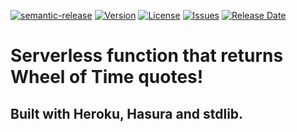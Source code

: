 [![semantic-release](https://img.shields.io/badge/%20%20%F0%9F%93%A6%F0%9F%9A%80-semantic--release-e10079.svg?style=for-the-badge)](https://github.com/semantic-release/semantic-release)
[![Version](https://img.shields.io/npm/v/gatsby-plugin-breadcrumb.svg?style=for-the-badge)]()
[![License](https://img.shields.io/npm/l/gatsby-plugin-breadcrumb.svg?style=for-the-badge)]()
[![Issues](https://img.shields.io/github/issues-raw/sbardian/wot-quotes.svg?style=for-the-badge)](https://github.com/sbardian/wot-quotes/issues)
[![Release Date](https://img.shields.io/github/release-date/sbardian/wot-quotes.svg?style=for-the-badge)](https://github.com/sbardian/wot-quotes)

# Serverless function that returns Wheel of Time quotes!

## Built with Heroku, Hasura and stdlib.
